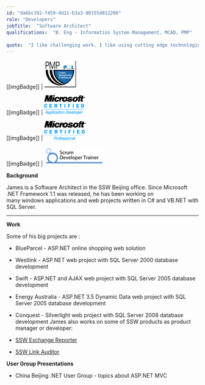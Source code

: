 ```yaml
---
id: "da6bc392-f459-dd11-b3a3-00155d012206"
role: "Developers"
jobTitle:  "Software Architect"
qualifications:  "B. Eng - Information System Management, MCAD, PMP"

quote:  "I like challenging work. I like using cutting edge technologies to make great solutions for my clients."
---
```

 
[[imgBadge]]
| ![pmp logo](./Images/Bio/pmp_logo.jpg) 

[[imgBadge]]
| ![](./Images/Bio/MCAD-RGB.gif)

[[imgBadge]]
| ![](./Images/Bio/mcp-rgb.gif) 
 
[[imgBadge]]
| ![](./Images/Bio/scrumtrainer.png) 
 

**Background**  

James is a Software Architect in the SSW Beijing office. Since Microsoft .NET Framework 1.1 was released, he has been working on many windows applications and web projects written in C# and VB.NET with SQL Server.   

****

**Work**  

Some of his big projects are :

*   BlueParcel - ASP.NET online shopping web solution 
*   Westlink - ASP.NET web project with SQL Server 2000 database development 
*   Swift - ASP.NET and AJAX web project with SQL Server 2005 database development 
*   Energy Australia - ASP.NET 3.5 Dynamic Data web project with SQL Server 2005 database development 
*   Conquest - Silverlight web project with SQL Server 2008 database development 
James also works on some of SSW products as product manager or developer:

*   [SSW Exchange Reporter](http://www.ssw.com.au/ssw/ExchangeReporter) 
*   [SSW Link Auditor](http://www.ssw.com.au/ssw/LinkAuditor) 

**User Group Presentations**

*   China Beijing .NET User Group - topics about ASP.NET MVC 